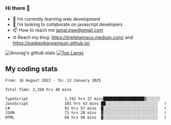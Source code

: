 ### Hi there 👋

<!--
**padepokanpenguin/padepokanpenguin** is a ✨ _special_ ✨ repository because its `README.md` (this file) appears on your GitHub profile.
-->

- 🌱 I’m currently learning  web development
- 👯 I’m looking to collaborate on javascript developers
- 📫 How to reach me jamal.psw@gmail.com
- 🌐 Reach my blog:
   https://tripletwinsco.medium.com/ and
   https://padepokanpenguin.github.io/

![Anurag's github stats](https://github-readme-stats.vercel.app/api?username=padepokanpenguin&count_private=true&disable_animations=false&show_icons=true&theme=default)
[![Top Langs](https://github-readme-stats.vercel.app/api/top-langs/?username=padepokanpenguin&theme=default&layout=compact)](https://github.com/padepokanpenguin)

## My coding stats

<!--START_SECTION:waka-->

```txt
From: 16 August 2022 - To: 13 January 2025

Total Time: 2,358 hrs 46 mins

TypeScript                1,742 hrs 27 mins██████████████████▒░░░░░░   73.87 %
JavaScript                181 hrs 43 mins ██░░░░░░░░░░░░░░░░░░░░░░░   07.70 %
C#                        92 hrs 57 mins  █░░░░░░░░░░░░░░░░░░░░░░░░   03.94 %
JSON                      73 hrs 28 mins  ▓░░░░░░░░░░░░░░░░░░░░░░░░   03.12 %
HTML                      66 hrs 40 mins  ▓░░░░░░░░░░░░░░░░░░░░░░░░   02.83 %
```

<!--END_SECTION:waka-->


